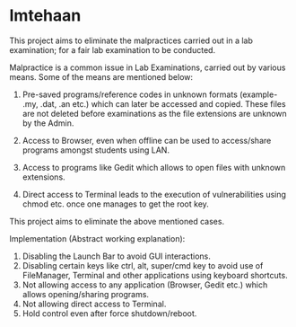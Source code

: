 # Imtehaan
This project aims to eliminate the malpractices carried out in a lab examination; for a fair lab examination to be conducted.

Malpractice is a common issue in Lab Examinations, carried out by various
means. Some of the means are mentioned below:

1. Pre-saved programs/reference codes in unknown formats (example-
.my, .dat, .an etc.) which can later be accessed and copied. These files
are not deleted before examinations as the file extensions are unknown
by the Admin.

2. Access to Browser, even when offline can be used to access/share
programs amongst students using LAN.

3. Access to programs like Gedit which allows to open files with unknown
extensions.

4. Direct access to Terminal leads to the execution of vulnerabilities using
chmod etc. once one manages to get the root key.

This project aims to eliminate the above mentioned cases.

Implementation (Abstract working explanation):
1. Disabling the Launch Bar to avoid GUI interactions.
2. Disabling certain keys like ctrl, alt, super/cmd key to avoid use of
FileManager, Terminal and other applications using keyboard shortcuts.
3. Not allowing access to any application (Browser, Gedit etc.) which allows
opening/sharing programs.
4. Not allowing direct access to Terminal.
5. Hold control even after force shutdown/reboot.
